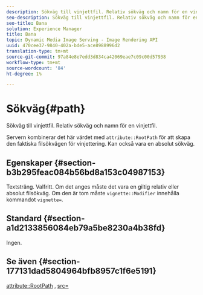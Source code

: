 ```yaml
---
description: Sökväg till vinjettfil. Relativ sökväg och namn för en vinjettfil.
seo-description: Sökväg till vinjettfil. Relativ sökväg och namn för en vinjettfil.
seo-title: Bana
solution: Experience Manager
title: Bana
topic: Dynamic Media Image Serving - Image Rendering API
uuid: 470cee37-9840-402a-bde5-ace8988996d2
translation-type: tm+mt
source-git-commit: 97a84e8e7edd3d834ca42069eae7c09c00d57938
workflow-type: tm+mt
source-wordcount: '84'
ht-degree: 1%

---
```



# Sökväg{#path}

Sökväg till vinjettfil. Relativ sökväg och namn för en vinjettfil.

Servern kombinerar det här värdet med `attribute::RootPath` för att skapa den faktiska filsökvägen för vinjettering. Kan också vara en absolut sökväg.

## Egenskaper {#section-b3b295feac084b56bd8a153c04987153}

Textsträng. Valfritt. Om det anges måste det vara en giltig relativ eller absolut filsökväg. Om den är tom måste `vignette::Modifier` innehålla kommandot `vignette=`.

## Standard {#section-a1d2133856084eb79a5be8230a4b38fd}

Ingen.

## Se även {#section-177131dad5804964bfb8957c1f6e5191}

[attribute::RootPath](../../../../../ir-api/material-cat/image-rendering-api-ref/c-ir-material-catalog/c-ir-attributes-reference/r-ir-rootpath.md#reference-a4d7c96b62e14fcbad1740c702f160f3) ,  [src=](../../../../../ir-api/http-protocol/image-rendering-api-ref/c-ir-http-protocol-ref/c-ir-http-protocol-command-reference/r-ir-src.md#reference-62c98abad22149d68d405ed6aaff8272)
